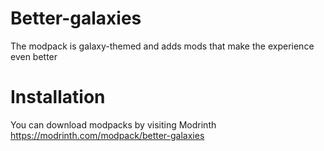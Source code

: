 # Better-galaxies
The modpack is galaxy-themed and adds mods that make the experience even better
# Installation
You can download modpacks by visiting Modrinth
https://modrinth.com/modpack/better-galaxies
